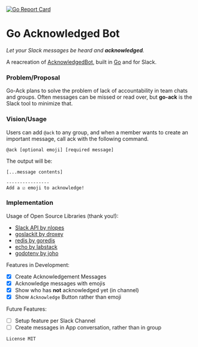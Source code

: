 [![Go Report Card](https://goreportcard.com/badge/github.com/lowewenzel/go-ack)](https://goreportcard.com/report/github.com/lowewenzel/go-ack)

# Go Acknowledged Bot

_Let your Slack messages be heard and **acknowledged**._

A reacreation of [AcknowledgedBot](https://github.com/lowewenzel/acknowledgedbot), built in [Go](https://github.com/go/go) and for Slack.

### Problem/Proposal

Go-Ack plans to solve the problem of lack of accountability in team chats and groups. Often messages can be missed or read over, but **go-ack** is the Slack tool to minimize that.

### Vision/Usage

Users can add `@ack` to any group, and when a member wants to create an important message, call ack with the following command.

```
@ack [optional emoji] [required message]
```

The output will be:

```
[...message contents]

----------------
Add a ☑️ emoji to acknowledge!
```

### Implementation

Usage of Open Source Libraries (thank you!):

- [Slack API by nlopes](https://github.com/nlopes/slack)
- [goslackit by droxey](https://github.com/droxey/goslackit/)
- [redis by goredis](https://github.com/go-redis/redis)
- [echo by labstack](https://echo.labstack.com/)
- [godotenv by joho](github.com/joho/godotenv)

Features in Development:

- [x] Create Acknowledgement Messages
- [x] Acknowledge messages with emojis
- [x] Show who has **not** acknowledged yet (in channel)
- [x] Show `Acknowledge` Button rather than emoji

Future Features:

- [ ] Setup feature per Slack Channel
- [ ] Create messages in App conversation, rather than in group

`License MIT`
